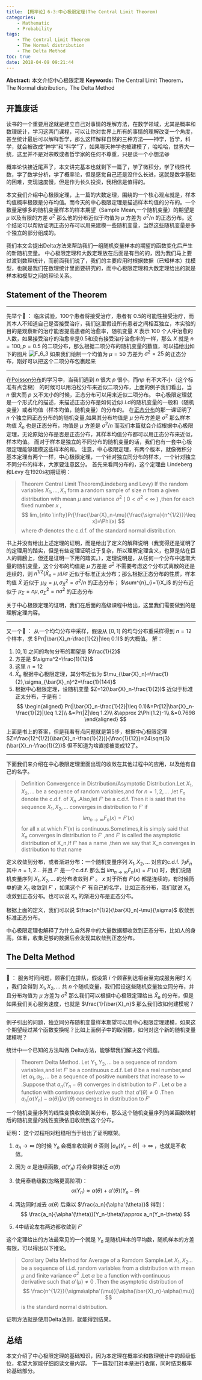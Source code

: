```yaml
---
title: 【概率论】6-3:中心极限定理(The Central Limit Theorem)
categories:
    - Mathematic
    - Probability
tags:
    - The Central Limit Theorem
    - The Normal distribution
    - The Delta Method
toc: true
date: 2018-04-09 09:21:44
---
```


**Abstract:** 本文介绍中心极限定理
**Keywords:** The Central Limit Theorem，The Normal distribution，The Delta Method

<!--more-->
## 开篇废话
读书的一个重要用途就是建立自己对事情的理解方法，在数学领域，尤其是概率和数理统计，学习这两门课程，可以让你对世界上所有的事情的理解改变一个角度，甚至统计最后可以解释哲学，那么这样解释自然的三种方法——神学，哲学，科学，就会被改成“神学”和“科学”了，如果哪天神学也被建模了，哈哈哈，世界大一统，这里并不是对宗教或者哲学家的任何不尊重，只是谈一个小想法😆

概率论快接近尾声了，本文讲完基本也就剩下一篇了，学了微积分，学了线性代数，学了数学分析，学了概率论，但是感觉自己还是没什么长进，这就是数学基础的困难，变现速度慢，但是作为长久投资，我相信是值得的。

本文我们介绍中心极限定理，上一篇的大数定理，围绕的一个核心观点就是，样本均值概率极限是分布均值。而今天的中心极限定理是描述样本均值的分布的。一个数量足够多的随机变量样本的样本期望（Sample Mean,一个随机变量）的期望是 $\mu$ 以及有限的方差 $\sigma^2$ 那么他的分布近似于均值为 $\mu$ 方差为 $\sigma^2/n$ 的正态分布。这个结论可以帮助证明正态分布可以用来建模一些随机变量，当然这些随机变量是多个独立的部分组成的。

我们本文会提出Delta方法来帮助我们一组随机变量样本的期望的函数变化后产生的新随机变量。
中心极限定理和大数定理放在后面是有目的的，因为我们马上要过渡到数理统计，而前面我们说了，我们的主要应用时根据数据（已知样本）找模型，也就是我们在数理统计里面要研究的，而中心极限定理和大数定理给出的就是样本和模型之间的理论关系。
## Statement of the Theorem
----------------------
先举个🌰 ：
临床试验，100个患者将接受治疗，患者有 0.5的可能性接受治疗，而其本人不知道自己是否接受治疗，我们这里假设所有患者之间相互独立，本实验的目的是观察新的治疗能否提高患者的治愈率，随机变量 $X$ 表示 100 个人中治愈的人数，如果接受治疗的治愈率是0.5和没有接受治疗治愈率的一样，那么 $X$ 就是 $n=100,p=0.5$ 的二项分布，那么根据二项分布的随机变量的数值，可以描绘出如下的图片
![F_6_3](Math-Probability-6-3-The-Central-Limit-Theorem/f_6_3.png)
如果我们绘制一个均值为 $\mu=50$ 方差为 $\sigma^2=25$ 的正态分布，刚好可以把这个二项分布包裹起来

------------------------

在[Poisson分布](https://tony4ai.com/Math-Probability-5-4-The-Poisson-Distribution/)的学习中，当我们遇到 $n$ 很大 $p$ 很小，而$np$ 有不大不小（这个标准有点含糊） 的时候可以用泊松分布来近似二项分布，上面的例子我们看出，当 $n$ 很大而 $p$ 又不太小的时候，正态分布可以用来近似二项分布。
中心极限定理就是一个形式化的描述，来描述正态分布是如何近似i.i.d的随机变量的一般和（随机变量）或者均值（样本均值，随机变量）的分布的。
在[正态分布](https://tony4ai.com/Math-Probability-5-6-The-Normal-Distributions-P3/)的那一课证明了 $n$ 个独立同正态分布的的随机变量,如果其分布均值是 $\mu$ 分布方差是 $\sigma^2$ 那么样本均值 $\bar{X}_n$ 也是正态分布，均值是 $\mu$ 方差是 $\sigma^2/n$  而我们本篇就会介绍根据中心极限定理，无论原始分布是否是正态分布，其样本均值分布都可以用正态分布来近似，样本均值。
而对于样本是独立的不同分布的随机变量的话，我们也有一套中心极限定理能够建模这些样本的和。
注意，中心极限定理，有两个版本，就像微积分基本定理有两个一样，中心极限定理，一个针对独立同分布的样本，一个针对独立不同分布的样本，大家要注意区分。
首先来看同分布的，这个定理由 Lindeberg 和Levy 在1920s初期证明：

>Theorem Central Limit Theorem(Lindeberg and Levy) If the random variables $X_1,\dots,X_n$ form a random sample of size $n$ from a given distribution with mean $\mu$ and variance $\sigma^2$ ( $0<\sigma^2<\infty$ ) ,then for each fixed number $x$ ,
$$
lim_{n\to \infty}Pr[\frac{\bar{X}_n-\mu}{\frac{\sigma}{n^{1/2}}}\leq x]=\Phi(x)
$$
where $\Phi$ denotes the c.d.f. of the standard normal distribution.

书上并没有给出上述定理的证明，而是给出了定义的解释说明（我觉得还是证明了的定理用的踏实，但是有些定理证明过于复杂，所以理解定理含义，也算是站在巨人的肩膀上，但还是证明一下用的踏实。），定理说明是，从任何一个分布中选取大量的随机变量，这个分布的均值是 $\mu$ 方差是 $\sigma^2$ 不需要考虑这个分布式离散的还是连续的，则 $n^{1/2}(\bar{X}_n-\mu)/\sigma$ 近似于标准正太分布；那么根据正态分布的性质，样本均值 $\bar{X}$ 近似于 $\mu_{\bar{X}}=\mu,\sigma^2_{\bar{X}}=\sigma^2/n$ 的正态分布； $\sum^{n}_{i=1}X_i$ 的分布近似于 $\mu_{\Sigma}=n\mu,\sigma^2_{\Sigma}=n\sigma^2$ 的正态分布

关于中心极限定理的证明，我们在后面的高级课程中给出，这里我们需要做到的是理解定理内容。

-------------------
又一个🌰 ：
从一个均匀分布中采样，假设从 $[0,1]$ 的均匀分布重采样得到 $n=12$ 个样本，求 $Pr(|\bar{X}_n-\frac{1}{2}|\leq 0.1)$ 的大概值。
解：
1. $[0,1]$ 之间的均匀分布的期望是 $\frac{1}{2}$
2. 方差是 $\sigma^2=\frac{1}{12}$
3. 这里 $n=12$
4. $\bar{X}_n$ 根据中心极限定理，其分布近似为 $\mu_{\bar{X}_n}=\frac{1}{2},\sigma_{\bar{X}_n}^2=\frac{1}{144}$
5. 根据中心极限定理，设随机变量 $Z=12(\bar{X}_n-\frac{1}{2})$ 近似于标准正太分布，于是有：
$$
\begin{aligned}
Pr(|\bar{X}_n-\frac{1}{2}|\leq 0.1)&=Pr[12|\bar{X}_n-\frac{1}{2}|\leq 1.2]\\
&=Pr(|Z|\leq 1.2)\\
&\approx 2\Phi(1.2)-1\\
&=0.7698
\end{aligned}
$$

上面是书上的答案，但是我看有点问题就是第5步，根据中心极限定理 $Z=\frac{12^{1/2}(\bar{X}_n-\frac{1}{2})}{\frac{1}{12}}=24\sqrt{3}(\bar{X}_n-\frac{1}{2})$ 但不知道为啥直接被变成12了。

-------------------

下面我们来介绍在中心极限定理里面出现的收敛在其他过程中的应用，以及他有自己的名字。

>Definition Convergence in Distribution/Asymptotic Distribution.Let $X_1,X_2,\dots$ be a sequence of random variables,and for $n=1,2,\dots$ ,let $F_n$ denote the c.d.f. of $X_n$ .Also,let $F'$ be a c.d.f. Then it is said that the sequence $X_1,X_2,\dots$ converges in distribution to $F'$ if
$$
lim_{n\to \infty}F_n(x)=F'(x)
$$
for all x at which $F'(x)$ is continuous.Sometimes,it is simply said that $X_n$ converges in distribution to  $F'$ ,and $F'$ is called the asymptotic distribution of X_n,If $F'$ has a name ,then we say that X_n converges in distribution to that name


定义收敛到分布，或者渐进分布：一个随机变量序列 $X_1,X_2,\dots$ 对应的c.d.f. 为$F_n$ 其中 $n=1,2\dots$ 并且 $F'$ 是一个c.d.f. 那么当 $lim_{n\to \infty}F_n(x)=F'(x)$ 时，我们说随机变量序列 $X_1,X_2,\dots$ 的分布收敛到 $F'$ 。 $x$ 对于所有 $F'(x)$ 都是连续的，有时候简单的说 $X_n$ 收敛到 $F'$ ，如果这个 $F'$ 有自己的名字，比如正态分布，我们就说  $X_n$ 收敛到正态分布。也可以说 $X_n$ 的渐进分布是正态分布。

根据上面的定义，我们可以说 $\frac{n^{1/2}(\bar{X}_n)-\mu}{\sigma}$ 收敛到标准正态分布。

中心极限定理也解释了为什么自然界中的大量数据都收敛到正态分布，比如人的身高，体重，收集足够的数据后会发现其收敛到正态分布。


## The Delta Method

-------------------
🌰 ：
服务时间问题，顾客们在排队，假设第 $i$ 个顾客到达柜台至完成服务用时 $X_i$ ，我们会得到 $X_1,X_2,\dots$ 共 $n$ 个随机变量，我们假设这些随机变量独立同分布，并且分布均值为 $\mu$ 方差为 $\sigma^2$ 那么我们可以根据中心极限定理给出 $\bar{X}_n$ 的分布，但是如果我们关心服务速度，也就是 $\frac{1}{\bar{X}_n}$ 那么我们改如何建模呢？

-------------------

例子引出的问题，独立同分布随机变量样本期望可以用中心极限定理建模，如果这个期望经过某个函数变换呢？比如上面例子中的取倒数，如何对这个新的随机变量建模呢？

统计中一个已知的方法叫做 Delta方法，能够帮我们解决这个问题。

>Theorem Delta Method. Let $Y_1,Y_2,\dots$ be a sequence of random variables,and let $F'$ be a continuous c.d.f. Let $\theta$ be a real number,and let $\alpha_1,\alpha_2,\dots$ be a sequence of positive numbers that increase to $\infty$ .Suppose that $a_n(Y_n-\theta)$ converges in distribution to $F'$ . Let $\alpha$ be a function with contimuous derivative such that $\alpha'(\theta)\neq 0$ .Then $a_n[\alpha(Y_n)-\alpha(\theta)]/\alpha'(\theta)$ converges in distribution to $F'$

一个随机变量序列的线性变换收敛到某分布，那么这个随机变量序列的某函数映射后的随机变量的线性变换依旧收敛到这个分布。

证明：
这个过程相对粗糙相当于给出了证明框架。
1.  $a_n\to\infty$ 的时候 $Y_n$ 会概率收敛到 $\theta$ 否则 $|a_n(Y_n-\theta)|\to \infty$ ，也就是不收敛。
2. 因为 $\alpha$ 是连续函数, $\alpha(Y_n)$ 将会非常接近 $\alpha(\theta)$
3. 使用泰勒级数(忽略更高阶项)：
$$
\alpha(Y_n)\approx \alpha(\theta)+\alpha'(\theta)(Y_n-\theta)
$$
4. 两边同时减去 $\alpha(\theta)$ 后乘以 $\frac{a_n}{\alpha'(\theta)}$ 得到：
$$
\frac{a_n}{\alpha'(\theta)}(Y_n-\theta)\approx a_n(Y_n-\theta)
$$

5. 4中结论左右两边都收敛到 $F'$

这个定理给出的方法最常见的一个就是 $Y_n$ 是随机样本的平均数，随机样本的方差有限，可以得出以下推论。
>Corollary Delta Method for Average of a Ramdom Sample.Let $X_1,X_2\dots$ be a sequence of i.i.d. random variables from a distribution with mean $\mu$ and finite variance $\sigma^2$ .Let $\alpha$ be a function with continuous derivative such that $\alpha'(\mu)\neq 0$ .Then the asymptotic distribution of
$$
\frac{n^{1/2}}{\sigma\alpha'(\mu)}[\alpha(\bar{X}_n)-\alpha(\mu)]
$$
is the standard normal distribution.

证明方法就是使用Delta法则，就能得到结果。


## 总结
本文介绍了中心极限定理的基础知识，因为本定理在概率论和数理统计中的超级低位，希望大家能仔细阅读文章内容。
下一篇我们对本章进行收尾，同时结束概率论基础部分。
